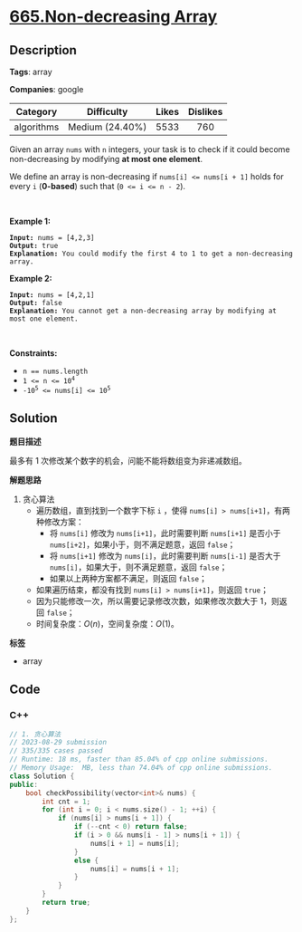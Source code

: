 # [665.Non-decreasing Array](https://leetcode.com/problems/non-decreasing-array/description/)

## Description

**Tags**: array

**Companies**: google

|  Category  |   Difficulty    | Likes | Dislikes |
| :--------: | :-------------: | :---: | :------: |
| algorithms | Medium (24.40%) | 5533  |   760    |

<p>Given an array <code>nums</code> with <code>n</code> integers, your task is to check if it could become non-decreasing by modifying <strong>at most one element</strong>.</p>
<p>We define an array is non-decreasing if <code>nums[i] &lt;= nums[i + 1]</code> holds for every <code>i</code> (<strong>0-based</strong>) such that (<code>0 &lt;= i &lt;= n - 2</code>).</p>
<p>&nbsp;</p>
<p><strong class="example">Example 1:</strong></p>
<pre><code><strong>Input:</strong> nums = [4,2,3]
<strong>Output:</strong> true
<strong>Explanation:</strong> You could modify the first 4 to 1 to get a non-decreasing array.</code></pre>
<p><strong class="example">Example 2:</strong></p>
<pre><code><strong>Input:</strong> nums = [4,2,1]
<strong>Output:</strong> false
<strong>Explanation:</strong> You cannot get a non-decreasing array by modifying at most one element.</code></pre>
<p>&nbsp;</p>
<p><strong>Constraints:</strong></p>
<ul>
  <li><code>n == nums.length</code></li>
  <li><code>1 &lt;= n &lt;= 10<sup>4</sup></code></li>
  <li><code>-10<sup>5</sup> &lt;= nums[i] &lt;= 10<sup>5</sup></code></li>
</ul>

## Solution

**题目描述**

最多有 1 次修改某个数字的机会，问能不能将数组变为非递减数组。

**解题思路**

1. 贪心算法
   - 遍历数组，直到找到一个数字下标 `i` ，使得 `nums[i] > nums[i+1]`，有两种修改方案：
     - 将 `nums[i]` 修改为 `nums[i+1]`，此时需要判断 `nums[i+1]` 是否小于 `nums[i+2]`，如果小于，则不满足题意，返回 `false`；
     - 将 `nums[i+1]` 修改为 `nums[i]`，此时需要判断 `nums[i-1]` 是否大于 `nums[i]`，如果大于，则不满足题意，返回 `false`；
     - 如果以上两种方案都不满足，则返回 `false`；
   - 如果遍历结束，都没有找到 `nums[i] > nums[i+1]`，则返回 `true`；
   - 因为只能修改一次，所以需要记录修改次数，如果修改次数大于 1，则返回 `false`；
   - 时间复杂度：$O(n)$，空间复杂度：$O(1)$。

**标签**

- array

<!-- code start -->
## Code

### C++

```cpp
// 1. 贪心算法
// 2023-08-29 submission
// 335/335 cases passed
// Runtime: 18 ms, faster than 85.04% of cpp online submissions.
// Memory Usage:  MB, less than 74.04% of cpp online submissions.
class Solution {
public:
    bool checkPossibility(vector<int>& nums) {
        int cnt = 1;
        for (int i = 0; i < nums.size() - 1; ++i) {
            if (nums[i] > nums[i + 1]) {
                if (--cnt < 0) return false;
                if (i > 0 && nums[i - 1] > nums[i + 1]) {
                    nums[i + 1] = nums[i];
                }
                else {
                    nums[i] = nums[i + 1];
                }
            }
        }
        return true;
    }
};
```

<!-- code end -->
